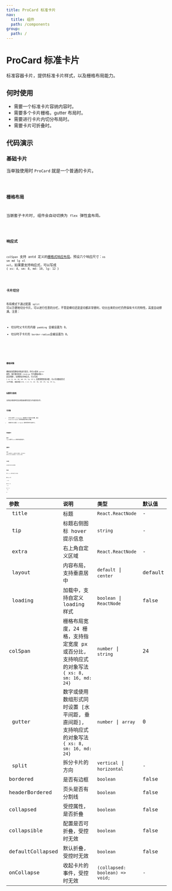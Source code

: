 ```yaml
---
title: ProCard 标准卡片
nav:
  title: 组件
  path: /components
group:
  path: /
---
```


# ProCard 标准卡片

标准容器卡片，提供标准卡片样式，以及栅格布局能力。

## 何时使用

- 需要一个标准卡片容纳内容时。
- 需要多个卡片栅格，gutter 布局时。
- 需要进行卡片内切分布局时。
- 需要卡片可折叠时。

## 代码演示

### 基础卡片

当单独使用时 `ProCard` 就是一个普通的卡片。

<code src="../demos/basic.tsx" background="#f0f2f5" />

### 栅格布局

当嵌套子卡片时, 组件会自动切换为 `flex` 弹性盒布局。

<code src="../demos/colspan.tsx"  background="#f0f2f5" />

### 响应式

`colSpan` 支持 antd 定义的[栅格式响应布局](https://ant.design/components/grid-cn/#components-grid-demo-responsive)。预设六个响应尺寸：`xs` `sm` `md` `lg` `xl` `xxl`。如果要支持响应式，可以写成 `{ xs: 4, sm: 8, md: 10, lg: 12 }`

<code src="../demos/responsive.tsx"  background="#f0f2f5" />

### 卡片切分

布局模式下通过配置 `split` 可以方便地切分卡片，可以进行任意的分栏，不管是横切还是竖切都非常便利，切分出来的分栏仍然保有卡片的特性，高度自动撑满。注意：

- 切分时父卡片的内容 `padding` 会被设置为 0。
- 切分时子卡片的 `border-radius`会被设置为 0。

<code src="../demos/split2.tsx" background="#f0f2f5"/>

<code src="../demos/split23.tsx" background="#f0f2f5"/>

<code src="../demos/split.tsx" background="#f0f2f5"/>

### 栅格间隔

栅格常常需要和间隔进行配合，你可以使用 `gutter` 属性，我们推荐使用 `(16+8n)px` 作为栅格间隔(n 是自然数)，如果要支持响应式，可以写成 `{ xs: 8, sm: 16, md: 24, lg: 32 }`。如果需要垂直间距，可以写成数组形式 `[水平间距, 垂直间距][16, { xs: 8, sm: 16, md: 24, lg: 32 }]`。

<code src="../demos/gutter.tsx" background="#f0f2f5" />

### 标题带分割线

当添加分隔线时会自动增加标题的高度与内容区域分开。

<code src="../demos/headerBordered.tsx" background="#f0f2f5" />

### 可折叠

- 你可以使用 `collapsible` 来配置卡片是否可折叠，通过 `defaultCollapsed` 属性配置是否默认折叠。
- 或者你可以通过 `collapsed` 属性受控进行自定义。

<code src="../demos/collapsible.tsx" background="#f0f2f5" />

### 内容居中

配置 `layout`属性为`center`控制内容垂直居中。

<code src="../demos/layout.tsx" background="#f0f2f5" />

### 加载中

配置 `loading`属性为`true`控制卡片加载中，也可以传入 DOM 给`loading`来自定义 loading 展示。

<code src="../demos/loading.tsx" background="#f0f2f5" />

### 无标题

头部没有内容时会自动隐藏。

<code src="../demos/headless.tsx" background="#f0f2f5" />

### 带边框

配置 `bordered` 属性控制是否卡片带边框。

<code src="../demos/bordered.tsx" />

### 基本 tabs 卡片

// 待实现

<code src="../demos/tabs.tsx" background="#f0f2f5"/>

### 垂直 steps 卡片

// 待实现

<code src="../demos/steps-v.tsx" background="#f0f2f5"/>

### 垂直 tabs 卡片

// 待实现

<code src="../demos/tabs-v.tsx" background="#f0f2f5"/>

## API

| 参数 | 说明 | 类型 | 默认值 |
| :-- | :-- | :-- | :-- |
|  title | 标题 | `React.ReactNode` | - |
|  tip | 标题右侧图标 hover 提示信息 | `string` | - |
|  extra | 右上角自定义区域 | `React.ReactNode` | - |
|  layout | 内容布局，支持垂直居中 | `default` \| `center`  | default |
|  loading | 加载中，支持自定义 loading 样式 | `boolean` \| `ReactNode` | false |
| colSpan | 栅格布局宽度，24 栅格，支持指定宽度 px 或百分比, 支持响应式的对象写法 `{ xs: 8, sm: 16, md: 24}` | `number` \| `string` | 24 |
|  gutter | 数字或使用数组形式同时设置 [水平间距, 垂直间距], 支持响应式的对象写法 `{ xs: 8, sm: 16, md: 24}` | `number` \| `array` | 0 |
|  split | 拆分卡片的方向 | `vertical` \| `horizontal`  | - |
| bordered | 是否有边框 | `boolean` | false |
| headerBordered | 页头是否有分割线 | `boolean` | false |
| collapsed | 受控属性，是否折叠 | `boolean` | false |
| collapsible | 配置是否可折叠，受控时无效 | `boolean` | false |
| defaultCollapsed | 默认折叠, 受控时无效 | `boolean` | false |
| onCollapse | 收起卡片的事件，受控时无效 | `(collapsed: boolean) => void;` | - |
